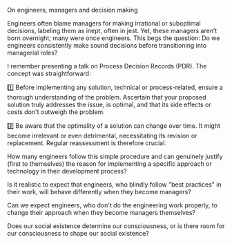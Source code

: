 On engineers, managers and decision making

Engineers often blame managers for making irrational or suboptimal decisions, labeling them as inept, often in jest. Yet, these managers aren’t born overnight; many were once engineers. This begs the question: Do we engineers consistently make sound decisions before transitioning into managerial roles?

I remember presenting a talk on Process Decision Records (PDR). The concept was straightforward:

1️⃣ Before implementing any solution, technical or process-related, ensure a thorough understanding of the problem. Ascertain that your proposed solution truly addresses the issue, is optimal, and that its side effects or costs don't outweigh the problem.

2️⃣ Be aware that the optimality of a solution can change over time. It might become irrelevant or even detrimental, necessitating its revision or replacement. Regular reassessment is therefore crucial.

How many engineers follow this simple procedure and can genuinely justify (first to themselves) the reason for implementing a specific approach or technology in their development process?

Is it realistic to expect that engineers, who blindly follow "best practices" in their work, will behave differently when they become managers?

Can we expect engineers, who don't do the engineering work properly, to change their approach when they become managers themselves?

Does our social existence determine our consciousness, or is there room for our consciousness to shape our social existence?
